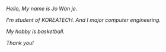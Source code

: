 *Hello, My name is Jo Wan je.*

*I'm student of KOREATECH. And I major computer engineering.*

*My hobby is basketball.*

*Thank you!*
